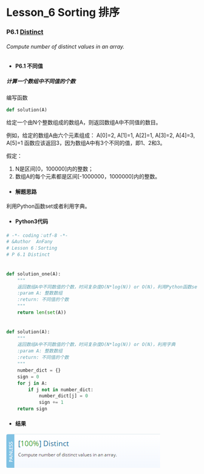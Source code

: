 # Lesson_6 Sorting  排序



### P6.1 [Distinct](https://app.codility.com/programmers/lessons/2-arrays/distinct/) 
###### Compute number of distinct values in an array.


* #### P6.1 不同值

##### 计算一个数组中不同值的个数

编写函数
```python
def solution(A)
```
给定一个由N个整数组成的数组A，则返回数组A中不同值的数目。

例如，给定的数组A由六个元素组成：
A[0]=2, A[1]=1, A[2]=1, A[3]=2, A[4]=3, A[5]=1
函数应该返回3，因为数组A中有3个不同的值，即1、2和3。

假定：

 1. N是区间[0，100000]内的整数；
 2. 数组A的每个元素都是区间[-1000000，1000000]内的整数。  


* #### 解题思路

利用Python函数set或者利用字典。


* #### Python3代码

```python
# -*- coding：utf-8 -*-
# &Author  AnFany
# Lesson 6：Sorting
# P 6.1 Distinct


def solution_one(A):
    """
    返回数组A中不同数值的个数，时间复杂度O(N*log(N)) or O(N)，利用Python函数set
    :param A: 整数数组
    :return: 不同值的个数
    """
    return len(set(A))


def solution(A):
    """
    返回数组A中不同数值的个数，时间复杂度O(N*log(N)) or O(N)，利用字典
    :param A: 整数数组
    :return: 不同值的个数
    """
    number_dict = {}
    sign = 0
    for j in A:
        if j not in number_dict:
            number_dict[j] = 0
            sign += 1
    return sign
```


* #### 结果


![image](https://github.com/Anfany/Codility-Lessons-By-Python3/blob/master/L6_Sorting/6.1.png)

